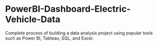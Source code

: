 # PowerBI-Dashboard-Electric-Vehicle-Data
Complete process of building a data analysis project using popular tools such as Power BI, Tableau, SQL, and Excel.
